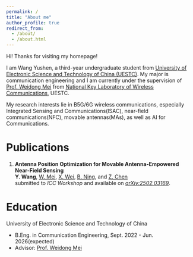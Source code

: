 ```yaml
---
permalink: /
title: "About me"
author_profile: true
redirect_from: 
  - /about/
  - /about.html
---
```


Hi! Thanks for visiting my homepage!  

I am Wang Yushen, a third-year undergraduate student from [University of Electronic Science and Technology of China (UESTC)](https://www.uestc.edu.cn/). My major is communication engineering and I am currently under the supervision of [Prof. Weidong Mei](https://faculty.uestc.edu.cn/meiweidong/zh_CN/index.htm) from [National Key Laboratory of Wireless Communications](https://www.ncl.uestc.edu.cn/), UESTC.  

My research interests lie in B5G/6G wireless communications, especially Integrated Sensing and Communications(ISAC), near-field communications(NFC), movable antennas(MAs), as well as AI for Communications.

# Publications
1. **Antenna Position Optimization for Movable Antenna-Empowered Near-Field Sensing**  
**Y. Wang**, [W. Mei](https://faculty.uestc.edu.cn/meiweidong/zh_CN/index.htm), [X. Wei](https://scholar.google.com/citations?user=pkDJmeMAAAAJ&hl=zh-CN), [B. Ning](https://scholar.google.com/citations?user=ftQU5UcAAAAJ&hl=zh-CN), and [Z. Chen](https://scholar.google.com/citations?user=wnGtLtsAAAAJ&hl=zh-CN)  
submitted to *ICC Workshop* and available on [*arXiv:2502.03169*](https://arxiv.org/pdf/2502.03169).

# Education
University of Electronic Science and Technology of China
* B.Eng. in Communication Engineering, Sept. 2022 - Jun. 2026(expected)
* Advisor: [Prof. Weidong Mei](https://faculty.uestc.edu.cn/meiweidong/zh_CN/index.htm)
